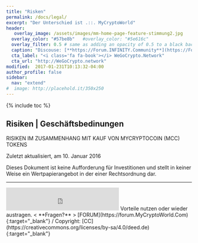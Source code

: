 ```yaml
---
title: "Risken"
permalink: /docs/legal/
excerpt: "Der Unterschied ist .::. MyCryptoWorld"
header:
   overlay_image: /assets/images/mm-home-page-feature-stimmung2.jpg
  overlay_color: "#57be8b"   #overlay_color: "#5e616c"
  overlay_filter: 0.5 # same as adding an opacity of 0.5 to a black background
  caption: "Discouse: [**https://Forum.INFINITY.Community**](https://Forum.INFINITY.Community){:target='_blank'}"
  cta_label: "<i class='fa fa-book'></i> WeGoCrypto.Network"
  cta_url: "http://WeGoCrypto.network"
modified:  2017-01-231T10:13:32-04:00
author_profile: false
sidebar:
  nav: "extend"
#  image: http://placehold.it/350x250
---
```

{% include toc %}

## Risiken | Geschäftsbedinungen

RISIKEN IM ZUSAMMENHANG MIT KAUF VON MYCRYPTOCOIN (MCC) TOKENS

Zuletzt aktualisiert, am 10. Januar 2016

Dieses Dokument ist keine Aufforderung für Investitionen und stellt in keiner Weise ein Wertpapierangebot in der einer Rechtsordnung dar.

---
<iframe class="ktv2" src="https://klicktipp.s3.amazonaws.com/userimages/27858/forms/59928/1dw8zmpxz8z84a3.html"
style="position:relative;display:inline-block;border:none;background:transparent none no-repeat scroll 0 0;margin:0;" width="306" height="62" scrolling="no"></iframe>
Vorteile nutzen oder wieder austragen.  < **Fragen?** > [FORUM](https://forum.MyCryptoWorld.Com){:target="_blank"} / Copyright: [CC](https://creativecommons.org/licenses/by-sa/4.0/deed.de){:target="_blank"}

